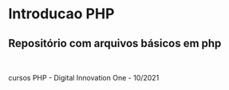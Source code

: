 <h1>Introducao PHP</h1>

<h2>Repositório com arquivos básicos em php</h2>
<br>
<p>cursos PHP - Digital Innovation One - 10/2021</p>
